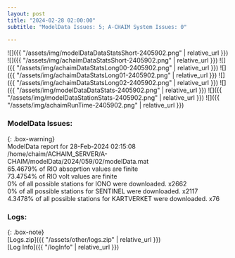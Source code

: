 ```yaml
---
layout: post
title: "2024-02-28 02:00:00"
subtitle: "ModelData Issues: 5; A-CHAIM System Issues: 0"

---
```


![]({{ "/assets/img/modelDataDataStatsShort-2405902.png" | relative_url }})
![]({{ "/assets/img/achaimDataStatsShort-2405902.png" | relative_url }})
![]({{ "/assets/img/achaimDataStatsLong00-2405902.png" | relative_url }})
![]({{ "/assets/img/achaimDataStatsLong01-2405902.png" | relative_url }})
![]({{ "/assets/img/achaimDataStatsLong02-2405902.png" | relative_url }})
![]({{ "/assets/img/modelDataDataStats-2405902.png" | relative_url }})
![]({{ "/assets/img/modelDataStationStats-2405902.png" | relative_url }})
![]({{ "/assets/img/achaimRunTime-2405902.png" | relative_url }})


### ModelData Issues:  
  
{: .box-warning}  
 ModelData report for 28-Feb-2024 02:15:08   
 /home/chaim/ACHAIM_SERVER/A-CHAIM/modelData/2024/059/02/modelData.mat   
 65.4679% of RIO absoprtion values are finite   
 73.4754% of RIO volt values are finite   
 0% of all possible stations for IONO were downloaded. x2662   
 0% of all possible stations for SENTINEL were downloaded. x2117   
 4.3478% of all possible stations for KARTVERKET were downloaded. x76   
  


### Logs:  
  
{: .box-note}  
[Logs.zip]({{ "/assets/other/logs.zip" | relative_url }})  
[Log Info]({{ "/logInfo" | relative_url }})  
